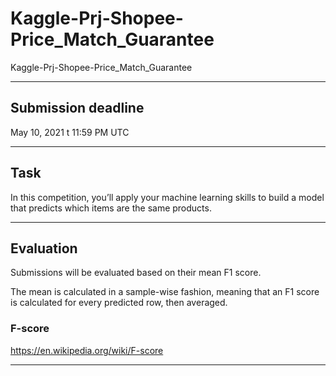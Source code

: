 # Kaggle-Prj-Shopee-Price_Match_Guarantee
Kaggle-Prj-Shopee-Price_Match_Guarantee


-------

## Submission deadline

May 10, 2021 t 11:59 PM UTC

-------

## Task

In this competition, you’ll apply your machine learning skills to build a model that predicts which items are the same products.

-------

## Evaluation

Submissions will be evaluated based on their mean F1 score. 

The mean is calculated in a sample-wise fashion, meaning that an F1 score is calculated for every predicted row, then averaged.


### F-score
https://en.wikipedia.org/wiki/F-score

-------




